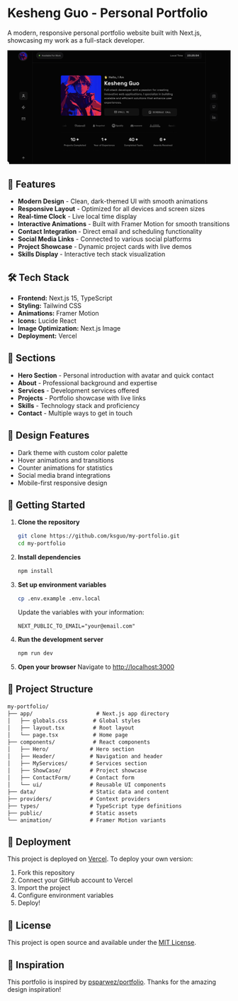 # Kesheng Guo - Personal Portfolio

A modern, responsive personal portfolio website built with Next.js, showcasing my work as a full-stack developer.

![DEMO](app/assets/homepage.png)

## 🚀 Features

- **Modern Design** - Clean, dark-themed UI with smooth animations
- **Responsive Layout** - Optimized for all devices and screen sizes
- **Real-time Clock** - Live local time display
- **Interactive Animations** - Built with Framer Motion for smooth transitions
- **Contact Integration** - Direct email and scheduling functionality
- **Social Media Links** - Connected to various social platforms
- **Project Showcase** - Dynamic project cards with live demos
- **Skills Display** - Interactive tech stack visualization

## 🛠️ Tech Stack

- **Frontend:** Next.js 15, TypeScript
- **Styling:** Tailwind CSS
- **Animations:** Framer Motion
- **Icons:** Lucide React
- **Image Optimization:** Next.js Image
- **Deployment:** Vercel

## 📱 Sections

- **Hero Section** - Personal introduction with avatar and quick contact
- **About** - Professional background and expertise
- **Services** - Development services offered
- **Projects** - Portfolio showcase with live links
- **Skills** - Technology stack and proficiency
- **Contact** - Multiple ways to get in touch

## 🎨 Design Features

- Dark theme with custom color palette
- Hover animations and transitions
- Counter animations for statistics
- Social media brand integrations
- Mobile-first responsive design


## 🔧 Getting Started

1. **Clone the repository**
   ```bash
   git clone https://github.com/ksguo/my-portfolio.git
   cd my-portfolio
   ```

2. **Install dependencies**
   ```bash
   npm install
   ```

3. **Set up environment variables**
   ```bash
   cp .env.example .env.local
   ```
   Update the variables with your information:
   ```
   NEXT_PUBLIC_TO_EMAIL="your@email.com"
   ```

4. **Run the development server**
   ```bash
   npm run dev
   ```

5. **Open your browser**
   Navigate to [http://localhost:3000](http://localhost:3000)

## 📁 Project Structure

```
my-portfolio/
├── app/                    # Next.js app directory
│   ├── globals.css        # Global styles
│   ├── layout.tsx         # Root layout
│   └── page.tsx           # Home page
├── components/            # React components
│   ├── Hero/             # Hero section
│   ├── Header/           # Navigation and header
│   ├── MyServices/       # Services section
│   ├── ShowCase/         # Project showcase
│   ├── ContactForm/      # Contact form
│   └── ui/               # Reusable UI components
├── data/                 # Static data and content
├── providers/            # Context providers
├── types/                # TypeScript type definitions
├── public/               # Static assets
└── animation/            # Framer Motion variants
```

## 🚀 Deployment

This project is deployed on [Vercel](https://vercel.com). To deploy your own version:

1. Fork this repository
2. Connect your GitHub account to Vercel
3. Import the project
4. Configure environment variables
5. Deploy!

## 📄 License

This project is open source and available under the [MIT License](LICENSE).

## 🙏 Inspiration

This portfolio is inspired by [psparwez/portfolio](https://github.com/psparwez/portfolio). Thanks for the amazing design inspiration!


